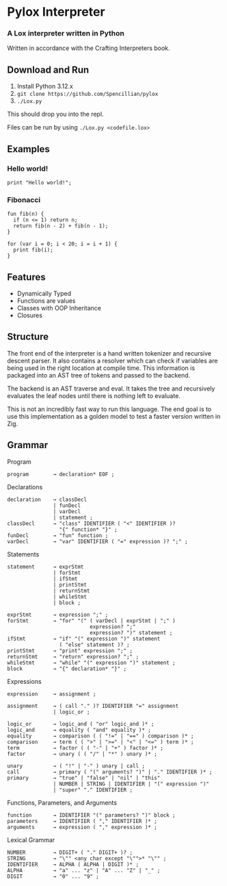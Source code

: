 # Pylox Interpreter
### A Lox interpreter written in Python
Written in accordance with the Crafting Interpreters book.

## Download and Run
1. Install Python 3.12.x
2. ```git clone https://github.com/Spencillian/pylox```
3. ```./Lox.py```

This should drop you into the repl. 

Files can be run by using `./Lox.py <codefile.lox>`

## Examples
### Hello world!
```print "Hello world!";```

### Fibonacci
```
fun fib(n) {
  if (n <= 1) return n;
  return fib(n - 2) + fib(n - 1);
}

for (var i = 0; i < 20; i = i + 1) {
  print fib(i);
}
```

## Features
- Dynamically Typed
- Functions are values
- Classes with OOP Inheritance
- Closures

## Structure
The front end of the interpreter is a hand written tokenizer and recursive descent parser. It also contains a
resolver which can check if variables are being used in the right location at compile time. This information
is packaged into an AST tree of tokens and passed to the backend.

The backend is an AST traverse and eval. It takes the tree and recursively evaluates the leaf nodes until there is nothing left to evaluate.

This is not an incredibly fast way to run this language. The end goal is to use this implementation as a golden model 
to test a faster version written in Zig.

## Grammar
Program
```
program        → declaration* EOF ;
```

Declarations
```
declaration    → classDecl
               | funDecl
               | varDecl
               | statement ;
classDecl      → "class" IDENTIFIER ( "<" IDENTIFIER )?
                 "{" function* "}" ;
funDecl        → "fun" function ;
varDecl        → "var" IDENTIFIER ( "=" expression )? ";" ;
```

Statements
```
statement      → exprStmt
               | forStmt
               | ifStmt
               | printStmt
               | returnStmt
               | whileStmt
               | block ;

exprStmt       → expression ";" ;
forStmt        → "for" "(" ( varDecl | exprStmt | ";" )
                           expression? ";"
                           expression? ")" statement ;
ifStmt         → "if" "(" expression ")" statement
                 ( "else" statement )? ;
printStmt      → "print" expression ";" ;
returnStmt     → "return" expression? ";" ;
whileStmt      → "while" "(" expression ")" statement ;
block          → "{" declaration* "}" ;
```

Expressions
```
expression     → assignment ;

assignment     → ( call "." )? IDENTIFIER "=" assignment
               | logic_or ;

logic_or       → logic_and ( "or" logic_and )* ;
logic_and      → equality ( "and" equality )* ;
equality       → comparison ( ( "!=" | "==" ) comparison )* ;
comparison     → term ( ( ">" | ">=" | "<" | "<=" ) term )* ;
term           → factor ( ( "-" | "+" ) factor )* ;
factor         → unary ( ( "/" | "*" ) unary )* ;

unary          → ( "!" | "-" ) unary | call ;
call           → primary ( "(" arguments? ")" | "." IDENTIFIER )* ;
primary        → "true" | "false" | "nil" | "this"
               | NUMBER | STRING | IDENTIFIER | "(" expression ")"
               | "super" "." IDENTIFIER ;
```

Functions, Parameters, and Arguments
```
function       → IDENTIFIER "(" parameters? ")" block ;
parameters     → IDENTIFIER ( "," IDENTIFIER )* ;
arguments      → expression ( "," expression )* ;
```

Lexical Grammar
```
NUMBER         → DIGIT+ ( "." DIGIT+ )? ;
STRING         → "\"" <any char except "\"">* "\"" ;
IDENTIFIER     → ALPHA ( ALPHA | DIGIT )* ;
ALPHA          → "a" ... "z" | "A" ... "Z" | "_" ;
DIGIT          → "0" ... "9" ;
```
